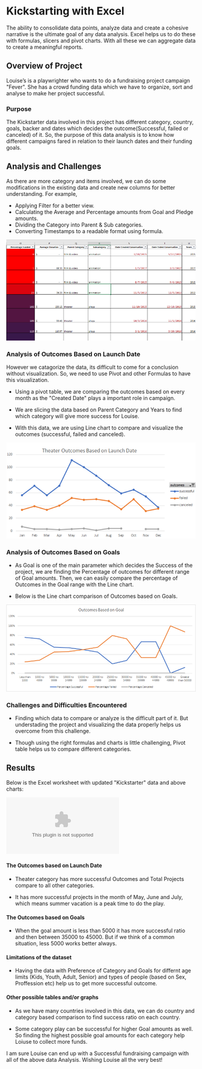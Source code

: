 
# Kickstarting with Excel

The ability to consolidate data points, analyze data and create a cohesive narrative is the ultimate goal of any data analysis. Excel helps us to do these with formulas, slicers and pivot charts. With all these we can aggregate data to create a meaningful reports. 

## Overview of Project

Louise’s is a playwrighter who wants to do a fundraising project campaign "Fever". She has a crowd funding data which we have to organize, sort and analyse to make her project successful.

### Purpose

The Kickstarter data involved in this project has different category, country, goals, backer and dates which decides the outcome(Successful, failed or canceled) of it. So, the purpose of this data analysis is to know how different campaigns fared in relation to their launch dates and their funding goals.

## Analysis and Challenges

As there are more category and items involved, we can do some modifications in the existing data and create new columns for better understanding. For example,

* Applying Filter for a better view.
* Calculating the Average and Percentage amounts from Goal and Pledge amounts.
* Dividing the Category into Parent & Sub categories.
* Converting Timestamps to a readable format using formula. 

![Newly created_Columns](https://github.com/saranyadurairaju/Module1-Final-Assignment-Analysis/blob/main/Converted_Columns.png)

### Analysis of Outcomes Based on Launch Date

However we catagorize the data, its difficult to come for a conclusion without visualization. So, we need to use Pivot and other Formulas to have this visualization.

* Using a pivot table, we are comparing the outcomes based on every month as the "Created Date" plays a important role in campaign. 

* We are slicing the data based on Parent Category and Years to find which category will give more success for Louise.

* With this data, we are using Line chart to compare and visualize the outcomes (successful, failed and canceled).

![Date_based_chart](https://github.com/saranyadurairaju/Module1-Final-Assignment-Analysis/blob/main/Theater_Outcomes_vs_Launch.png)

### Analysis of Outcomes Based on Goals

* As Goal is one of the main parameter which decides the Success of the project, we are finding the Percentage of outcomes for different range of Goal amounts.  Then, we can easily compare the percentage of Outcomes in the Goal range with the Line chart.

* Below is the Line chart comparison of Outcomes based on Goals.

![Goal_based_chart](https://github.com/saranyadurairaju/Module1-Final-Assignment-Analysis/blob/main/Outcomes_vs_Goals.png)

### Challenges and Difficulties Encountered

* Finding which data to compare or analyze is the difficult part of it. But understading the project and visualizing the data properly helps us overcome from this challenge.

* Though using the right formulas and charts is little challenging, Pivot table helps us to compare different categories.

## Results

Below is the Excel worksheet with updated "Kickstarter" data and above charts:

![Kickstarter_Conversions](https://github.com/saranyadurairaju/Module1-Final-Assignment-Analysis/blob/main/Kickstarter_Challenge.xlsx)

#### The Outcomes based on Launch Date

* Theater category has more successful Outcomes and Total Projects compare to all other categories. 

* It has more successful projects in the month of May, June and July, which means summer vacation is a peak time to do the play.

#### The Outcomes based on Goals
 
* When the goal amount is less than 5000 it has more successful ratio and then between 35000 to 45000. But if we think of a common situation, less 5000 works better always.

#### Limitations of the dataset

* Having the data with Preference of Category and Goals for differnt age limits (Kids, Youth, Adult, Senior) and types of people (based on Sex, Proffession etc) help us to get more successful outcome. 

#### Other possible tables and/or graphs

* As we have many countries involved in this data, we can do country and category based comparison to find success ratio on each country.

* Some category play can be successful for higher Goal amounts as well. So finding the highest possible goal amounts for each category help Loiuse to collect more funds.


I am sure Louise can end up with a Successful fundraising campaign with all of the above data Analysis. Wishing Louise all the very best!
